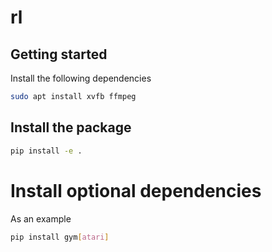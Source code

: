 # rl

## Getting started
Install the following dependencies
```bash
sudo apt install xvfb ffmpeg
```

## Install the package
```bash
pip install -e .
```

# Install optional dependencies
As an example
```bash
pip install gym[atari]
```
